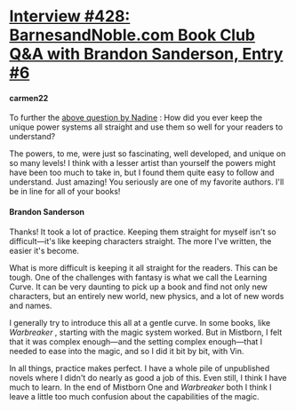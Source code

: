 # [Interview #428: BarnesandNoble.com Book Club Q&A with Brandon Sanderson, Entry #6](https://www.theoryland.com/intvmain.php?i=428#6)

#### carmen22

To further the
[above question by Nadine](http://www.theoryland.com/intvmain.php?i=428#4)
: How did you ever keep the unique power systems all straight and use them so well for your readers to understand?

The powers, to me, were just so fascinating, well developed, and unique on so many levels! I think with a lesser artist than yourself the powers might have been too much to take in, but I found them quite easy to follow and understand. Just amazing! You seriously are one of my favorite authors. I'll be in line for all of your books!

#### Brandon Sanderson

Thanks! It took a lot of practice. Keeping them straight for myself isn't so difficult—it's like keeping characters straight. The more I've written, the easier it's become.

What is more difficult is keeping it all straight for the readers. This can be tough. One of the challenges with fantasy is what we call the Learning Curve. It can be very daunting to pick up a book and find not only new characters, but an entirely new world, new physics, and a lot of new words and names.

I generally try to introduce this all at a gentle curve. In some books, like
*Warbreaker*
, starting with the magic system worked. But in Mistborn, I felt that it was complex enough—and the setting complex enough—that I needed to ease into the magic, and so I did it bit by bit, with Vin.

In all things, practice makes perfect. I have a whole pile of unpublished novels where I didn't do nearly as good a job of this. Even still, I think I have much to learn. In the end of Mistborn One and
*Warbreaker*
both I think I leave a little too much confusion about the capabilities of the magic.

